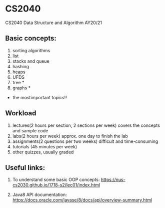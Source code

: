 # CS2040
CS2040 Data Structure and Algorithm AY20/21 

## Basic concepts:
1. sorting algorithms
2. list
3. stacks and queue
4. hashing 
5. heaps
6. UFDS
7. tree *
8. graphs * 

* the mostimportant topics!! 

## Workload
1. lectures(2 hours per section, 2 sections per week) covers the concepts and sample code
2. labs(2 hours per week) approx. one day to finish the lab 
3. assignments(2 questions per two weeks) difficult and time-consuming 
4. tutorials (45 minutes per week) 
5. other quizzes, usually graded 

## Useful links:
1. To understand some basic OOP concepts:
https://nus-cs2030.github.io/1718-s2/lec01/index.html

2. Java8 API documentation:
https://docs.oracle.com/javase/8/docs/api/overview-summary.html



